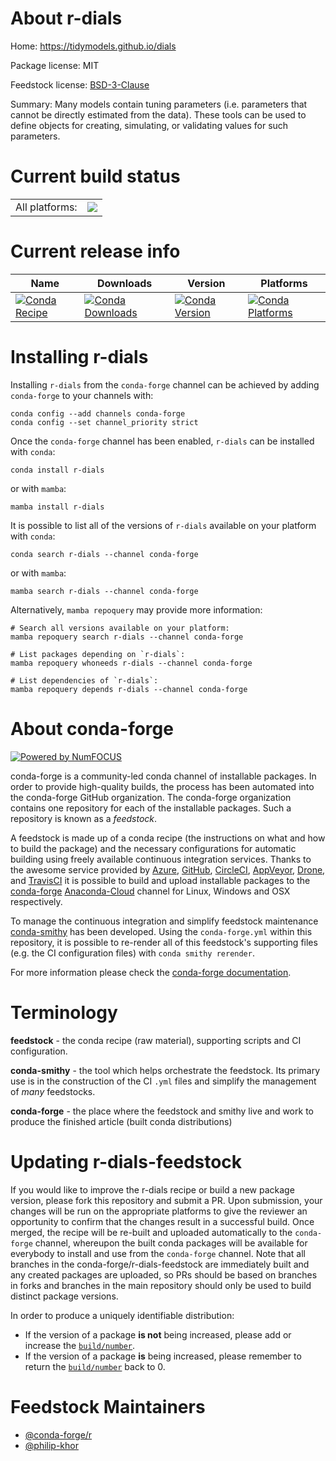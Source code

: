 About r-dials
=============

Home: https://tidymodels.github.io/dials

Package license: MIT

Feedstock license: [BSD-3-Clause](https://github.com/conda-forge/r-dials-feedstock/blob/main/LICENSE.txt)

Summary: Many models contain tuning parameters (i.e. parameters that cannot be directly estimated from the data). These tools can be used to define objects for creating, simulating, or validating values for such parameters.

Current build status
====================


<table><tr><td>All platforms:</td>
    <td>
      <a href="https://dev.azure.com/conda-forge/feedstock-builds/_build/latest?definitionId=4639&branchName=main">
        <img src="https://dev.azure.com/conda-forge/feedstock-builds/_apis/build/status/r-dials-feedstock?branchName=main">
      </a>
    </td>
  </tr>
</table>

Current release info
====================

| Name | Downloads | Version | Platforms |
| --- | --- | --- | --- |
| [![Conda Recipe](https://img.shields.io/badge/recipe-r--dials-green.svg)](https://anaconda.org/conda-forge/r-dials) | [![Conda Downloads](https://img.shields.io/conda/dn/conda-forge/r-dials.svg)](https://anaconda.org/conda-forge/r-dials) | [![Conda Version](https://img.shields.io/conda/vn/conda-forge/r-dials.svg)](https://anaconda.org/conda-forge/r-dials) | [![Conda Platforms](https://img.shields.io/conda/pn/conda-forge/r-dials.svg)](https://anaconda.org/conda-forge/r-dials) |

Installing r-dials
==================

Installing `r-dials` from the `conda-forge` channel can be achieved by adding `conda-forge` to your channels with:

```
conda config --add channels conda-forge
conda config --set channel_priority strict
```

Once the `conda-forge` channel has been enabled, `r-dials` can be installed with `conda`:

```
conda install r-dials
```

or with `mamba`:

```
mamba install r-dials
```

It is possible to list all of the versions of `r-dials` available on your platform with `conda`:

```
conda search r-dials --channel conda-forge
```

or with `mamba`:

```
mamba search r-dials --channel conda-forge
```

Alternatively, `mamba repoquery` may provide more information:

```
# Search all versions available on your platform:
mamba repoquery search r-dials --channel conda-forge

# List packages depending on `r-dials`:
mamba repoquery whoneeds r-dials --channel conda-forge

# List dependencies of `r-dials`:
mamba repoquery depends r-dials --channel conda-forge
```


About conda-forge
=================

[![Powered by
NumFOCUS](https://img.shields.io/badge/powered%20by-NumFOCUS-orange.svg?style=flat&colorA=E1523D&colorB=007D8A)](https://numfocus.org)

conda-forge is a community-led conda channel of installable packages.
In order to provide high-quality builds, the process has been automated into the
conda-forge GitHub organization. The conda-forge organization contains one repository
for each of the installable packages. Such a repository is known as a *feedstock*.

A feedstock is made up of a conda recipe (the instructions on what and how to build
the package) and the necessary configurations for automatic building using freely
available continuous integration services. Thanks to the awesome service provided by
[Azure](https://azure.microsoft.com/en-us/services/devops/), [GitHub](https://github.com/),
[CircleCI](https://circleci.com/), [AppVeyor](https://www.appveyor.com/),
[Drone](https://cloud.drone.io/welcome), and [TravisCI](https://travis-ci.com/)
it is possible to build and upload installable packages to the
[conda-forge](https://anaconda.org/conda-forge) [Anaconda-Cloud](https://anaconda.org/)
channel for Linux, Windows and OSX respectively.

To manage the continuous integration and simplify feedstock maintenance
[conda-smithy](https://github.com/conda-forge/conda-smithy) has been developed.
Using the ``conda-forge.yml`` within this repository, it is possible to re-render all of
this feedstock's supporting files (e.g. the CI configuration files) with ``conda smithy rerender``.

For more information please check the [conda-forge documentation](https://conda-forge.org/docs/).

Terminology
===========

**feedstock** - the conda recipe (raw material), supporting scripts and CI configuration.

**conda-smithy** - the tool which helps orchestrate the feedstock.
                   Its primary use is in the construction of the CI ``.yml`` files
                   and simplify the management of *many* feedstocks.

**conda-forge** - the place where the feedstock and smithy live and work to
                  produce the finished article (built conda distributions)


Updating r-dials-feedstock
==========================

If you would like to improve the r-dials recipe or build a new
package version, please fork this repository and submit a PR. Upon submission,
your changes will be run on the appropriate platforms to give the reviewer an
opportunity to confirm that the changes result in a successful build. Once
merged, the recipe will be re-built and uploaded automatically to the
`conda-forge` channel, whereupon the built conda packages will be available for
everybody to install and use from the `conda-forge` channel.
Note that all branches in the conda-forge/r-dials-feedstock are
immediately built and any created packages are uploaded, so PRs should be based
on branches in forks and branches in the main repository should only be used to
build distinct package versions.

In order to produce a uniquely identifiable distribution:
 * If the version of a package **is not** being increased, please add or increase
   the [``build/number``](https://docs.conda.io/projects/conda-build/en/latest/resources/define-metadata.html#build-number-and-string).
 * If the version of a package **is** being increased, please remember to return
   the [``build/number``](https://docs.conda.io/projects/conda-build/en/latest/resources/define-metadata.html#build-number-and-string)
   back to 0.

Feedstock Maintainers
=====================

* [@conda-forge/r](https://github.com/conda-forge/r/)
* [@philip-khor](https://github.com/philip-khor/)

